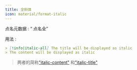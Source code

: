 ```yaml
---
title: 全斜体
icon: material/format-italic
---
```


点名元数据 : “ 点名全”

用法 :

```md
> [!info|italic-all] The title will be displayed as italic
> The content will be displayed as italic
```
> 两者的简称["italic-content"](../content-styling/page-8.md)
> 和["italic-title"](../title-styling/page-18.md)
